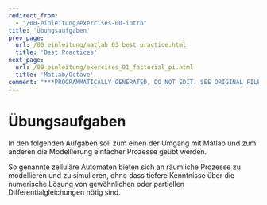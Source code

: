 ```yaml
---
redirect_from:
  - "/00-einleitung/exercises-00-intro"
title: 'Übungsaufgaben'
prev_page:
  url: /00_einleitung/matlab_03_best_practice.html
  title: 'Best Practices'
next_page:
  url: /00_einleitung/exercises_01_factorial_pi.html
  title: 'Matlab/Octave'
comment: "***PROGRAMMATICALLY GENERATED, DO NOT EDIT. SEE ORIGINAL FILES IN /content***"
---
```

# Übungsaufgaben

In den folgenden Aufgaben soll zum einen der Umgang mit Matlab und zum anderen die Modellierung einfacher Prozesse geübt werden.

So genannte zelluläre Automaten bieten sich an räumliche Prozesse zu modellieren und zu simulieren, ohne dass tiefere Kenntnisse über die numerische Lösung von gewöhnlichen oder partiellen Differentialgleichungen nötig sind.